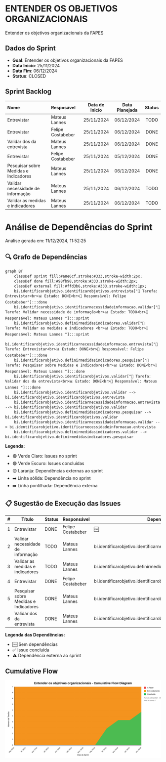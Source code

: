 # ENTENDER OS OBJETIVOS ORGANIZACIONAIS

Entender os objetivos organizacionais da FAPES

## Dados do Sprint
* **Goal**:  Entender os objetivos organizacionais da FAPES
* **Data Início**: 25/11/2024
* **Data Fim**: 06/12/2024
* **Status**: CLOSED
## Sprint Backlog

|Nome |Resposável |Data de Inicío | Data Planejada | Status|
|:----|:--------  |:-------:       | :----------:  | :---: |
|Entrevistar|Mateus Lannes |25/11/2024|06/12/2024|TODO|
|Entrevistar|Felipe Costabeber|25/11/2024|06/12/2024|DONE|
|Validar dos da entrevista|Mateus Lannes |25/11/2024|06/12/2024|DONE|
|Entrevistar|Felipe Costabeber|25/11/2024|05/12/2024|DONE|
|Pesquisar sobre Medidas e Indicadores|Mateus Lannes |25/11/2024|06/12/2024|DONE|
|Validar necessidade de informação|Mateus Lannes |25/11/2024|06/12/2024|TODO|
|Validar as medidas e indicadores |Mateus Lannes |25/11/2024|06/12/2024|TODO|
      
# Análise de Dependências do Sprint

Análise gerada em: 11/12/2024, 11:52:25

## 🔍 Grafo de Dependências

```mermaid
graph BT
    classDef sprint fill:#a8e6cf,stroke:#333,stroke-width:2px;
    classDef done fill:#98fb98,stroke:#333,stroke-width:2px;
    classDef external fill:#ffd3b6,stroke:#333,stroke-width:1px;
    bi.identificarobjetivo.identificarobjetivos.entrevista["📝 Tarefa: Entrevistar<br>📊 Estado: DONE<br>👤 Responsável: Felipe Costabeber"]:::done
    bi.identificarobjetivo.identificarnecessidadeinformacao.validar["📝 Tarefa: Validar necessidade de informação<br>📊 Estado: TODO<br>👤 Responsável: Mateus Lannes "]:::sprint
    bi.identificarobjetivo.definirmedidasindicadores.validar["📝 Tarefa: Validar as medidas e indicadores <br>📊 Estado: TODO<br>👤 Responsável: Mateus Lannes "]:::sprint
    bi.identificarobjetivo.identificarnecessidadeinformacao.entrevista["📝 Tarefa: Entrevistar<br>📊 Estado: DONE<br>👤 Responsável: Felipe Costabeber"]:::done
    bi.identificarobjetivo.definirmedidasindicadores.pesquisar["📝 Tarefa: Pesquisar sobre Medidas e Indicadores<br>📊 Estado: DONE<br>👤 Responsável: Mateus Lannes "]:::done
    bi.identificarobjetivo.identificarobjetivos.validar["📝 Tarefa: Validar dos da entrevista<br>📊 Estado: DONE<br>👤 Responsável: Mateus Lannes "]:::done
    bi.identificarobjetivo.identificarobjetivos.validar --> bi.identificarobjetivo.identificarobjetivos.entrevista
    bi.identificarobjetivo.identificarnecessidadeinformacao.entrevista --> bi.identificarobjetivo.identificarobjetivos.validar
    bi.identificarobjetivo.definirmedidasindicadores.pesquisar --> bi.identificarobjetivo.identificarobjetivos.validar
    bi.identificarobjetivo.identificarnecessidadeinformacao.validar --> bi.identificarobjetivo.identificarnecessidadeinformacao.entrevista
    bi.identificarobjetivo.definirmedidasindicadores.validar --> bi.identificarobjetivo.definirmedidasindicadores.pesquisar
```

**Legenda:**
- 🟢 Verde Claro: Issues no sprint
- 🟢 Verde Escuro: Issues concluídas
- 🟡 Laranja: Dependências externas ao sprint
- ➡️ Linha sólida: Dependência no sprint
- ➡️ Linha pontilhada: Dependência externa

## 📋 Sugestão de Execução das Issues

| # | Título | Status | Responsável | Dependências |
|---|--------|--------|-------------|---------------|
| 1 | Entrevistar | DONE | Felipe Costabeber | 🆓 |
| 2 | Validar necessidade de informação | TODO | Mateus Lannes  | bi.identificarobjetivo.identificarnecessidadeinformacao.entrevista✅ |
| 3 | Validar as medidas e indicadores  | TODO | Mateus Lannes  | bi.identificarobjetivo.definirmedidasindicadores.pesquisar✅ |
| 4 | Entrevistar | DONE | Felipe Costabeber | bi.identificarobjetivo.identificarobjetivos.validar✅ |
| 5 | Pesquisar sobre Medidas e Indicadores | DONE | Mateus Lannes  | bi.identificarobjetivo.identificarobjetivos.validar✅ |
| 6 | Validar dos da entrevista | DONE | Mateus Lannes  | bi.identificarobjetivo.identificarobjetivos.entrevista✅ |

**Legenda das Dependências:**
- 🆓 Sem dependências
- ✅ Issue concluída
- ⚠️ Dependência externa ao sprint

        
       
## Cumulative Flow
![ Cumulative Flow](./charts/cfd-sprin1.svg)
        

        